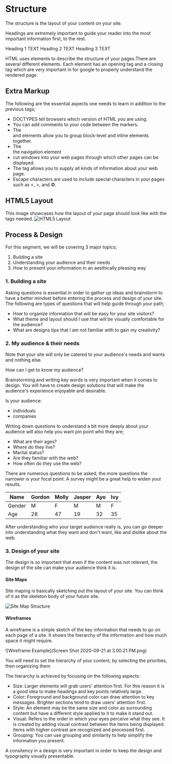 # Structure

The structure is the layout of your content on your site.

Headings are extremely important to guide your reader into the most important information first, to the rest.

Heading 1
TEXT
  Heading 2
    TEXT
   Heading 3
   TEXT

HTML uses elements to describe the structure of your pages.There are several different elements. Each element has an opening tag and a closing tag which are very important in for google to properly understand the rendered page. 

## Extra Markup

The following are the essential aspects one needs to learn in addition to the previous tags;

- DOCTYPES tell browsers which version of HTML you are using.
- You can add comments to your code between the <!-- and --> markers.
- The <div> and <span> elements allow you to group block-level and inline elements together.
- The <nav> the navigation element
- <iframes> cut windows into your web pages through which other pages can be displayed.
- The <meta> tag allows you to supply all kinds of information about your web page.
- Escape characters are used to include special characters in your pages such as <, >, and ©.

## HTML5 Layout

This image showcases how the layout of your page should look like with the tags needed.
![HTML5 Layout](https://stuyhsdesign.files.wordpress.com/2016/05/yoko-html5.png)

## Process & Design

For this segment, we will be covering 3 major topics;

1. Building a site
2. Understanding your audience and their needs
3. How to present your information in an aesthically pleasing way

### 1. Building a site

Asking questions is essential in order to gather up ideas and brainstorm to have a better mindset before entering the process and design of your site.
The following are types of questions that will help guide through your path;

- How to organize information that will be easy for your site visitors?
- What theme and layout should I use that will be visually comfortable for the audience?
- What are designs tips that I am not familiar with to gain my creativity?

### 2. My audience & their needs

Note that your site will only be catered to your audience's needs and wants and nothing else.

How can I get to know my audience?

Brainstorming and writing key words is very important when it comes to design. You will have to create design solutions that will make the audience's experience enjoyable and desirable.

Is your audience:

- individuals
- companies

Writing down questions to understand a bit more deeply about your audience will also help you want pin point who they are;

- What are their ages?
- Where do they live?
- Marital status?
- Are they familiar with the web?
- How often do they use the web?

There are numerous questions to be asked, the more questions the narrower is your focal point. A survey might be a great help to widen your results.

Name | Gordon | Molly | Jasper | Ayo | Ivy |
-----|--------|-------|--------|-----|------
Gender | M | F | M | M | F
Age |  28 | 47 | 19 | 32 | 35

After understanding who your target audience really is, you can go deeper into understanding what they want and don't want, like and dislike about the web.

### 3. Design of your site

The design is so important that even if the content was not relevant, the design of the site can make your audience think it is.

#### Site Maps

Site maping is basically sketching out the layout of your site. You can think of it as the skeleton body of your future site.

![Site Map Structure](https://blog.hubspot.com/hs-fs/hubfs/dyno-mapper-sitemap-generator.png?width=566&name=dyno-mapper-sitemap-generator.png)

#### Wireframes

A wireframe is a simple sketch of the key information that needs to go on each page of a site. It shows the hierarchy of the information and how much space it might require.

![Wireframe Example](Screen Shot 2020-09-21 at 3.00.21 PM.png)

You will need to set the hierarchy of your content, by selecting the priorities, then organizing them

The hierarchy is achieved by focusing on the following aspects:

- Size:
Larger elements will grab users' attention first. For this reason it is a good idea to make headings and key points relatively large.
- Color:
Foreground and background color can draw attention to key messages. Brighter sections tend to draw users' attention first.
- Style:
An element may be the same size and color as surrounding content but have a different style applied to it to make it stand out.
- Visual:
Refers to the order in which your eyes perceive what they see. It is created by adding visual contrast between the items being displayed. Items with higher contrast are recognized and processed first.
- Grouping:
You can use grouping and similarity to help simplify the information you present.

A consitency in a design is very important in order to keep the design and typography visually presentable.
